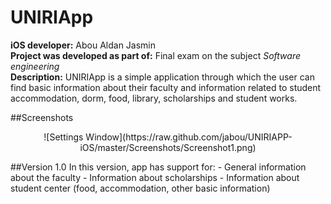 # UNIRIApp

<b>iOS developer:</b> Abou Aldan Jasmin <br>
<b>Project was developed as part of:</b> Final exam on the subject <i>Software engineering</i><br>
<b>Description:</b> UNIRIApp is a simple application through which the user can find basic information about their faculty and information related to student accommodation, dorm, food, library, scholarships and student works.

##Screenshots
<p align="center">
![Settings Window](https://raw.github.com/jabou/UNIRIAPP-iOS/master/Screenshots/Screenshot1.png)
</p>
##Version 1.0
In this version, app has support for:
- General information about the faculty
- Information about scholarships
- Information about student center (food, accommodation, other basic information)
